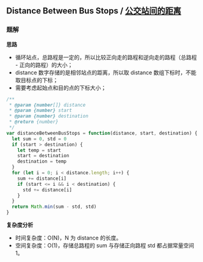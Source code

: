 ## Distance Between Bus Stops / [公交站间的距离](https://leetcode-cn.com/problems/distance-between-bus-stops/)

### 题解
**思路**
+ 循环站点，总路程是一定的，所以比较正向走的路程和逆向走的路程（总路程 - 正向的路程）的大小；
+ distance 数字存储的是相邻站点的距离，所以取 distance 数组下标时，不能取目标点的下标；
+ 需要考虑起始点和目的点的下标大小；
```js
/**
 * @param {number[]} distance
 * @param {number} start
 * @param {number} destination
 * @return {number}
 */
var distanceBetweenBusStops = function(distance, start, destination) {
  let sum = 0, std = 0
  if (start > destination) {
    let temp = start
    start = destination
    destination = temp
  }
  for (let i = 0; i < distance.length; i++) {
    sum += distance[i]
    if (start <= i && i < destination) {
      std += distance[i]
    }
  }
  return Math.min(sum - std, std)
}
```

**复杂度分析**
+ 时间复杂度：O(N)，N 为 distance 的长度。
+ 空间复杂度：O(1)，存储总路程的 sum 与存储正向路程 std 都占据常量空间 1。